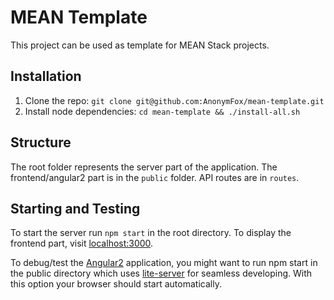 # MEAN Template
This project can be used as template for MEAN Stack projects.

## Installation
1. Clone the repo: `git clone git@github.com:AnonymFox/mean-template.git`
2. Install node dependencies: `cd mean-template && ./install-all.sh`

## Structure
The root folder represents the server part of the application. 
The frontend/angular2 part is in the `public` folder.
API routes are in `routes`.

## Starting and Testing
To start the server run `npm start` in the root directory. To display the frontend part, visit [localhost:3000](localhost:3000).

To debug/test the [Angular2](https://angular.io/) application, you might want to run npm start in the public directory which uses [lite-server](https://github.com/johnpapa/lite-server) for seamless developing. With this option your browser should start automatically.


